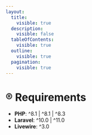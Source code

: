 ```yaml
---
layout:
  title:
    visible: true
  description:
    visible: false
  tableOfContents:
    visible: true
  outline:
    visible: true
  pagination:
    visible: true
---
```


# ®️ Requirements

* **PHP**:  ^8.1 | ^8.1 | ^8.3&#x20;
* **Laravel**:  ^10.0 | ^11.0&#x20;
* **Livewire**:  ^3.0
